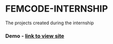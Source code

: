 # FEMCODE-INTERNSHIP
The projects created during the internship
### Demo - [link to view site ](https://abiola-farounbi.github.io/FEMCODE-INTERNSHIP/stusuite/)
